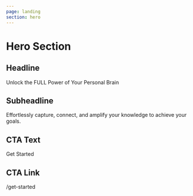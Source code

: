 ```yaml
---
page: landing
section: hero
---
```


# Hero Section

## Headline

Unlock the FULL Power of Your Personal Brain

## Subheadline

Effortlessly capture, connect, and amplify your knowledge to achieve your goals.

## CTA Text

Get Started

## CTA Link

/get-started
